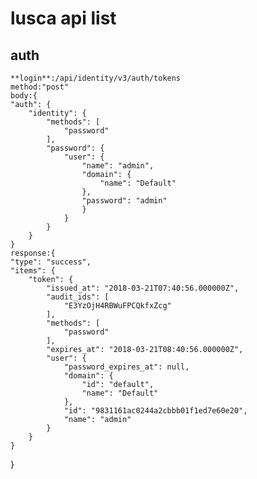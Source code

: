 # lusca api list

## auth

    **login**:/api/identity/v3/auth/tokens  
    method:"post"
    body:{
    "auth": {
        "identity": {
            "methods": [
                "password"
            ],
            "password": {
                "user": {
                    "name": "admin",
                    "domain": {
                        "name": "Default"
                    },
                    "password": "admin"
                    }
                }
            }
        }
    }  
    response:{
    "type": "success",
    "items": {
        "token": {
            "issued_at": "2018-03-21T07:40:56.000000Z",
            "audit_ids": [
                "E3YzOjH4RBWuFPCQkfxZcg"
            ],
            "methods": [
                "password"
            ],
            "expires_at": "2018-03-21T08:40:56.000000Z",
            "user": {
                "password_expires_at": null,
                "domain": {
                    "id": "default",
                    "name": "Default"
                },
                "id": "9831161ac0244a2cbbb01f1ed7e60e20",
                "name": "admin"
            }
        }
    }
}
